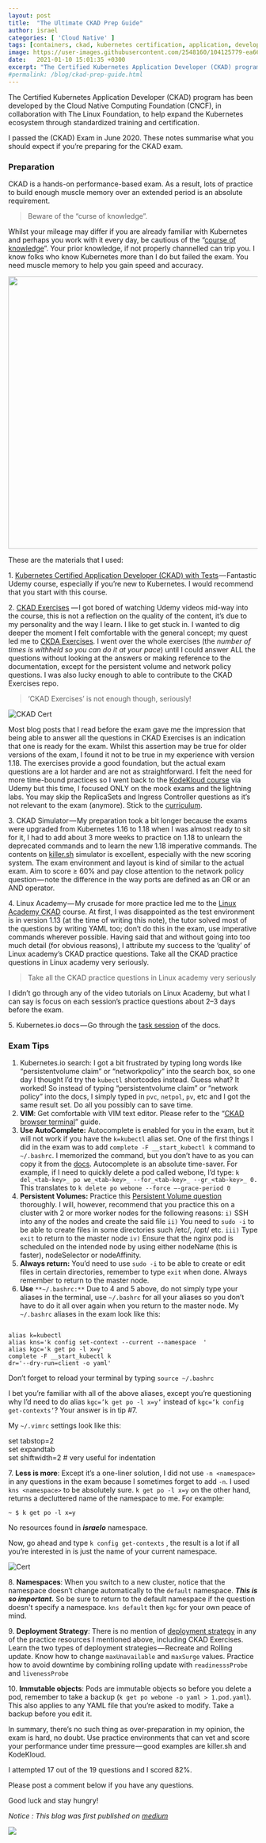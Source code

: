 ```yaml
---
layout: post
title:  "The Ultimate CKAD Prep Guide"
author: israel
categories: [ 'Cloud Native' ]
tags: [containers, ckad, kubernetes certification, application, developer, cloud-native ]
image: https://user-images.githubusercontent.com/2548160/104125779-ea666400-5350-11eb-8986-333a1ff5662e.png
date:   2021-01-10 15:01:35 +0300
excerpt: "The Certified Kubernetes Application Developer (CKAD) program was developed by the Cloud Native Computing Foundation (CNCF). I passed the exam and these notes summarise what you should expect if you’re preparing it." 
#permalink: /blog/ckad-prep-guide.html
---
```


The Certified Kubernetes Application Developer (CKAD) program has been developed by the Cloud Native Computing Foundation (CNCF), in collaboration with The Linux Foundation, to help expand the Kubernetes ecosystem through standardized training and certification.

I passed the (CKAD) Exam in June 2020. These notes summarise what you should expect if you’re preparing for the CKAD exam.
### Preparation

CKAD is a hands-on performance-based exam. As a result, lots of practice to build enough muscle memory over an extended period is an absolute requirement.

> Beware of the “curse of knowledge”.

Whilst your mileage may differ if you are already familiar with Kubernetes and perhaps you work with it every day, be cautious of the “[course of knowledge](https://en.wikipedia.org/wiki/Curse_of_knowledge)”. Your prior knowledge, if not properly channelled can trip you. I know folks who know Kubernetes more than I do but failed the exam. You need muscle memory to help you gain speed and accuracy.

<p class="aligncenter">
<img class="lazyimg" src="https://miro.medium.com/max/500/1*l9za84HLq2ISOrsRAwkghw.png" width="700" height="550"/>
</p>
These are the materials that I used:

1\. [Kubernetes Certified Application Developer (CKAD) with Tests](https://www.udemy.com/course/certified-kubernetes-application-developer/) — Fantastic Udemy course, especially if you’re new to Kubernetes. I would recommend that you start with this course.

2\. [CKAD Exercises](https://github.com/dgkanatsios/CKAD-exercises/) — I got bored of watching Udemy videos mid-way into the course, this is not a reflection on the quality of the content, it’s due to my personality and the way I learn. I like to get stuck in. I wanted to dig deeper the moment I felt comfortable with the general concept; my quest led me to [CKDA Exercises](https://github.com/dgkanatsios/CKAD-exercises/). I went over the whole exercises (the _number of times is withheld so you can do it at your pace_) until I could answer ALL the questions without looking at the answers or making reference to the documentation, except for the persistent volume and network policy questions. I was also lucky enough to able to contribute to the CKAD Exercises repo.

> ‘CKAD Exercises’ is not enough though, seriously!

![CKAD Cert](https://cdn-images-1.medium.com/max/600/1*10Rw_8fLdUefu4Q6K_f9ww.png)

Most blog posts that I read before the exam gave me the impression that being able to answer all the questions in CKAD Exercises is an indication that one is ready for the exam. Whilst this assertion may be true for older versions of the exam, I found it not to be true in my experience with version 1.18. The exercises provide a good foundation, but the actual exam questions are a lot harder and are not as straightforward. I felt the need for more time-bound practices so I went back to the [KodeKloud course](https://kodekloud.com/p/kubernetes-certification-course-labs) via Udemy but this time, I focused ONLY on the mock exams and the lightning labs. You may skip the ReplicaSets and Ingress Controller questions as it’s not relevant to the exam (anymore). Stick to the [curriculum](https://github.com/cncf/curriculum).

3\. CKAD Simulator — My preparation took a bit longer because the exams were upgraded from Kubernetes 1.16 to 1.18 when I was almost ready to sit for it, I had to add about 3 more weeks to practice on 1.18 to unlearn the deprecated commands and to learn the new 1.18 imperative commands. The contents on [killer.sh](https://killer.sh/ckad) simulator is excellent, especially with the new scoring system. The exam environment and layout is kind of similar to the actual exam. Aim to score ≥ 60% and pay close attention to the network policy question — note the difference in the way ports are defined as an OR or an AND operator.

4\. Linux Academy — My crusade for more practice led me to the [Linux Academy CKAD](https://linuxacademy.com/course/certified-kubernetes-application-developer-ckad/) course. At first, I was disappointed as the test environment is in version 1.13 (at the time of writing this note), the tutor solved most of the questions by writing YAML too; don’t do this in the exam, use imperative commands wherever possible. Having said that and without going into too much detail (for obvious reasons), I attribute my success to the ‘quality’ of Linux academy’s CKAD practice questions. Take all the CKAD practice questions in Linux academy very seriously.

> Take all the CKAD practice questions in Linux academy very seriously

I didn’t go through any of the video tutorials on Linux Academy, but what I can say is focus on each session’s practice questions about 2–3 days before the exam.

5\. Kubernetes.io docs — Go through the [task session](https://kubernetes.io/docs/tasks/) of the docs.

### Exam Tips

1.  Kubernetes.io search: I got a bit frustrated by typing long words like “persistentvolume claim” or “networkpolicy” into the search box, so one day I thought I’d try the `kubectl` shortcodes instead. Guess what? It worked! So instead of typing “persistentvolume claim” or “network policy” into the docs, I simply typed in `pvc`, `netpol`, `pv`, etc and I got the same result set. Do all you possibly can to save time.
2.  **VIM**: Get comfortable with VIM text editor. Please refer to the “[CKAD browser terminal](https://codeburst.io/the-ckad-browser-terminal-10fab2e8122e)” guide.
3.  **Use AutoComplete:** Autocomplete is enabled for you in the exam, but it will not work if you have the `k=kubectl` alias set. One of the first things I did in the exam was to add `complete -F __start_kubectl k` command to `~/.bashrc`. I memorized the command, but you don’t have to as you can copy it from the [docs](https://kubernetes.io/docs/reference/kubectl/cheatsheet/#bash). Autocomplete is an absolute time-saver. For example, if I need to quickly delete a pod called webone, I’d type: `k del_<tab-key>_ po we_<tab-key>_ --for_<tab-key>_ --gr_<tab-key>_ 0.` This translates to `k delete po webone --force —-grace-period 0`
4.  **Persistent Volumes:** Practice this [Persistent Volume question](https://kubernetes.io/docs/tasks/configure-pod-container/configure-persistent-volume-storage/) thoroughly. I will, however, recommend that you practice this on a cluster with 2 or more worker nodes for the following reasons: `i)` SSH into any of the nodes and create the said file `ii)` You need to `sudo -i` to be able to create files in some directories such /etc/, /opt/ etc. `iii)` Type `exit` to return to the master node `iv)` Ensure that the nginx pod is scheduled on the intended node by using either nodeName (this is faster), nodeSelector or nodeAffinity.
5.  **Always return:** You’d need to use `sudo -i` to be able to create or edit files in certain directories, remember to type `exit` when done. Always remember to return to the master node.
6.  **Use** `**~/.bashrc:**` Due to 4 and 5 above, do not simply type your aliases in the terminal, use `~/.bashrc` for all your aliases so you don’t have to do it all over again when you return to the master node. My `~/.bashrc` aliases in the exam look like this:

```shell

alias k=kubectl  
alias kns='k config set-context --current --namespace  ' 
alias kgc='k get po -l x=y'                                 
complete -F __start_kubectl k  
dr='--dry-run=client -o yaml'

```

Don’t forget to reload your terminal by typing `source ~/.bashrc`

I bet you’re familiar with all of the above aliases, except you’re questioning why I’d need to do alias `kgc=’k get po -l x=y’` instead of `kgc=‘k config get-contexts’`? Your answer is in tip #7.

My `~/.vimrc` settings look like this:

set tabstop=2  
set expandtab   
set shiftwidth=2 # very useful for indentation

7\. **Less is more**: Except it’s a one-liner solution, I did not use `-n <namespace>` in any questions in the exam because I sometimes forget to add `-n`. I used `kns <namespace>` to be absolutely sure. `k get po -l x=y` on the other hand, returns a decluttered name of the namespace to me. For example:

`~ $ k get po -l x=y`

No resources found in **_israelo_** namespace.

Now, go ahead and type `k config get-contexts` , the result is a lot if all you’re interested in is just the name of your current namespace.

![Cert](https://cdn-images-1.medium.com/max/1200/1*qY6iMu4ScDNarozEiP-YTQ.png)

8\. **Namespaces**: When you switch to a new cluster, notice that the namespace doesn’t change automatically to the `default` namespace. **_This is so important._** So be sure to return to the default namespace if the question doesn't specify a namespace. `kns default` then `kgc` for your own peace of mind.

9\. **Deployment Strategy**: There is no mention of [deployment strategy](https://kubernetes.io/docs/concepts/workloads/controllers/deployment/#strategy) in any of the practice resources I mentioned above, including CKAD Exercises. Learn the two types of deployment strategies — Recreate and Rolling update. Know how to change `maxUnavailable` and `maxSurge` values. Practice how to avoid downtime by combining rolling update with `readinesssProbe` and `livenessProbe`

10\. **Immutable objects**: Pods are immutable objects so before you delete a pod, remember to take a backup (`k get po webone -o yaml > 1.pod.yaml`). This also applies to any YAML file that you’re asked to modify. Take a backup before you edit it.

In summary, there’s no such thing as over-preparation in my opinion, the exam is hard, no doubt. Use practice environments that can vet and score your performance under time pressure — good examples are killer.sh and KodeKloud.

I attempted 17 out of the 19 questions and I scored 82%.

Please post a comment below if you have any questions.

Good luck and stay hungry!

<i class="aligncenter"> Notice : This blog was first published on [medium](https://iogbole.medium.com/ckad-1-18-exam-preparation-notes-6c91f8140393) </i>

<p class="aligncenter">
<img class="lazyimg" src="https://user-images.githubusercontent.com/2548160/104130796-b730ce80-536a-11eb-97e8-79b6d2339726.jpg"/>
</p>

